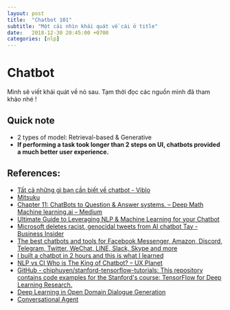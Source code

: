 ```yaml
---
layout: post
title:  "Chatbot 101"
subtitle: "Một cái nhìn khái quát về cái ở title"
date:   2018-12-30 20:45:00 +0700
categories: [nlp]
---
```


# Chatbot 

Mình sẽ viết khái quát về nó sau. Tạm thời đọc các nguồn mình đã tham khảo nhé !

## Quick note 

* 2 types of model: Retrieval-based & Generative 
* **If performing a task took longer than 2 steps on UI, chatbots provided a much better user experience.** 

## References: 
* [Tất cả những gì bạn cần biết về chatbot - Viblo](https://viblo.asia/p/tat-ca-nhung-gi-ban-can-biet-ve-chatbot-Az45bnNg5xY)
* [Mitsuku](https://www.pandorabots.com/mitsuku/)
* [Chapter 11: ChatBots to Question & Answer systems. – Deep Math Machine learning.ai – Medium](https://medium.com/deep-math-machine-learning-ai/chapter-11-chatbots-to-question-answer-systems-e06c648ac22a)
* [Ultimate Guide to Leveraging NLP & Machine Learning for your Chatbot](https://chatbotslife.com/ultimate-guide-to-leveraging-nlp-machine-learning-for-you-chatbot-531ff2dd870c)
* [Microsoft deletes racist, genocidal tweets from AI chatbot Tay - Business Insider](https://www.businessinsider.com/microsoft-deletes-racist-genocidal-tweets-from-ai-chatbot-tay-2016-3)
* [The best chatbots and tools for Facebook Messenger, Amazon, Discord, Telegram, Twitter, WeChat, LINE, Slack, Skype and more](https://botlist.co/)
* [I built a chatbot in 2 hours and this is what I learned](https://hackernoon.com/i-built-a-chatbot-in-2-hours-and-this-is-what-i-learned-f5dbb4ba5fcc)
* [NLP vs CI Who is The King of Chatbot? – UX Planet](https://uxplanet.org/nlp-vs-ci-who-is-the-king-of-chatbot-2f9d2e09f085)
* [GitHub - chiphuyen/stanford-tensorflow-tutorials: This repository contains code examples for the Stanford's course: TensorFlow for Deep Learning Research.](https://github.com/chiphuyen/stanford-tensorflow-tutorials)
* [Deep Learning in Open Domain Dialogue Generation](https://web.stanford.edu/class/cs224s/lectures/224s.17.lec12.pdf)
* [Conversational Agent](https://web.stanford.edu/class/cs124/lec/chatbot.pdf)